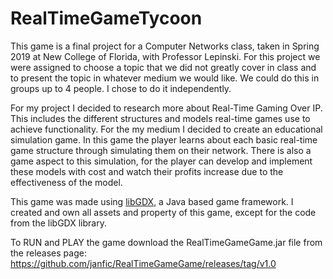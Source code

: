 ﻿# RealTimeGameTycoon

This game is a final project for a Computer Networks class, taken in Spring 2019 at New College of Florida, with Professor Lepinski. For this project we were assigned to choose a topic that we did not greatly cover in class and to present the topic in whatever medium we would like. We could do this in groups up to 4 people. I chose to do it independently.

For my project I decided to research more about Real-Time Gaming Over IP. This includes the different structures and models real-time games use to achieve functionality. For the my medium I decided to create an educational simulation game. In this game the player learns about each basic real-time game structure through simulating them on their network. There is also a game aspect to this simulation, for the player can develop and implement these models with cost and watch their profits increase due to the effectiveness of the model.

This game was made using [libGDX](https://libgdx.badlogicgames.com/), a Java based game framework.
I created and own all assets and property of this game, except for the code from the libGDX library.

To RUN and PLAY the game download the RealTimeGameGame.jar file from the releases page: https://github.com/janfic/RealTimeGameGame/releases/tag/v1.0
